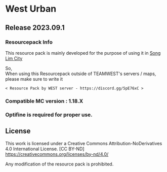 # West Urban

## Release 2023.09.1

### Resourcepack Info

This resource pack is mainly developed for the purpose of using it in [Song Lim City](https://teamwest.co.kr/intro/slc/)

So, <br>
When using this Resourcepack outside of TEAMWEST's servers / maps,<br>
please make sure to write it

`< Resource Pack by WEST server - https://discord.gg/5pE76xC >`

### Compatible MC version : 1.18.X

### Optifine is required for proper use.

## License

This work is licensed under a Creative Commons Attribution-NoDerivatives 4.0 International License.
[CC BY-ND] https://creativecommons.org/licenses/by-nd/4.0/

Any modification of the resource pack is prohibited.
